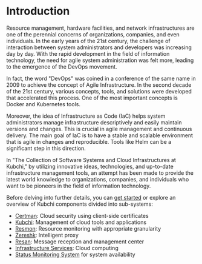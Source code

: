 # Introduction

Resource management, hardware facilities, and network infrastructures are one of the perennial concerns of organizations, companies, and even individuals. In the early years of the 21st century, the challenge of interaction between system administrators and developers was increasing day by day. With the rapid development in the field of information technology, the need for agile system administration was felt more, leading to the emergence of the DevOps movement.

In fact, the word "DevOps" was coined in a conference of the same name in 2009 to achieve the concept of Agile Infrastructure. In the second decade of the 21st century, various concepts, tools, and solutions were developed that accelerated this process. One of the most important concepts is Docker and Kubernetes tools.

Moreover, the idea of Infrastructure as Code (IaC) helps system administrators manage infrastructure descriptively and easily maintain versions and changes. This is crucial in agile management and continuous delivery. The main goal of IaC is to have a stable and scalable environment that is agile in changes and reproducible. Tools like Helm can be a significant step in this direction.

In "The Collection of Software Systems and Cloud Infrastructures at Kubchi," by utilizing innovative ideas, technologies, and up-to-date infrastructure management tools, an attempt has been made to provide the latest world knowledge to organizations, companies, and individuals who want to be pioneers in the field of information technology.

Before delving into further details, you can [get started](kubchi/getting-started) or explore an overview of Kubchi components divided into sub-systems:

- [Certman](certman): Cloud security using client-side certificates
- [Kubchi](kubchi): Management of cloud tools and applications
- [Resmon](resmon): Resource monitoring with appropriate granularity
- [Zereshk](zereshk): Intelligent proxy
- [Resan](resan): Message reception and management center
- [Infrastructure Services](iaas): Cloud computing
- [Status Monitoring System](./statuspage) for system availability
